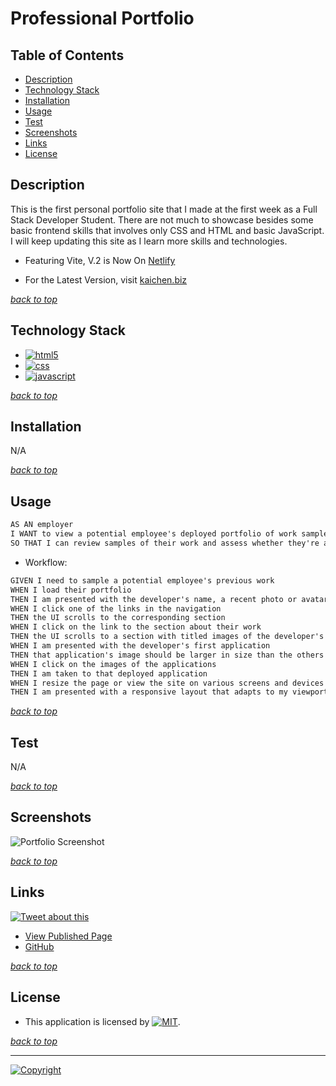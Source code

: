 # Professional Portfolio

## Table of Contents

* [Description](#description)
* [Technology Stack](#technology-stack)
* [Installation](#installation)
* [Usage](#usage)
* [Test](#test)
* [Screenshots](#screenshots)
* [Links](#links)
* [License](#license)

## Description

This is the first personal portfolio site that I made at the first week as a  Full Stack Developer Student. There are not much to showcase besides some basic frontend skills that involves only CSS and HTML and basic JavaScript. I will keep updating this site as I learn more skills and technologies.

* Featuring Vite, V.2 is Now On [Netlify](https:kaichen-3000.netlify.app)

* For the Latest Version, visit [kaichen.biz](https://kaichen.biz)

[*back to top*](#table-of-contents)

## Technology Stack

* [![html5](https://img.shields.io/badge/Frontend-HTML-informational?logo=html5)](https://html.spec.whatwg.org/multipage/)
* [![css](https://img.shields.io/badge/Frontend-CSS-blue?logo=css3)](https://en.wikipedia.org/wiki/CSS)
* [![javascript](https://img.shields.io/badge/Frontend/Backend-JavaScript-blue?logo=javascript)](https://www.javascript.com/)

[*back to top*](#table-of-contents)

## Installation

N/A

[*back to top*](#table-of-contents)

## Usage

```md
AS AN employer
I WANT to view a potential employee's deployed portfolio of work samples
SO THAT I can review samples of their work and assess whether they're a good candidate for an open position
```

* Workflow:

```md
GIVEN I need to sample a potential employee's previous work
WHEN I load their portfolio
THEN I am presented with the developer's name, a recent photo or avatar, and links to sections about them, their work, and how to contact them
WHEN I click one of the links in the navigation
THEN the UI scrolls to the corresponding section
WHEN I click on the link to the section about their work
THEN the UI scrolls to a section with titled images of the developer's applications
WHEN I am presented with the developer's first application
THEN that application's image should be larger in size than the others
WHEN I click on the images of the applications
THEN I am taken to that deployed application
WHEN I resize the page or view the site on various screens and devices
THEN I am presented with a responsive layout that adapts to my viewport
```

[*back to top*](#table-of-contents)

## Test

N/A

[*back to top*](#table-of-contents)

## Screenshots

![Portfolio Screenshot](./images/Portfolio.png)

[*back to top*](#table-of-contents)

## Links

[![Tweet about this](https://img.shields.io/static/v1.svg?label=Tweet%20about%20this&message=🎵&color=blue&logo=twitter&style=social)](https://twitter.com/intent/tweet?text=Checkout%20Kai's%20%20Professional%20Portfolio%20Site:%20https://kaichen.biz%20And%20GitHub:%20https://github.com/Ronin1702/)

* [View Published Page](https://kaichen.biz)
* [GitHub](https://github.com/Ronin1702/)

[*back to top*](#table-of-contents)

## License

* This application is licensed by [![MIT](https://img.shields.io/static/v1.svg?label=📃%20License&message=MIT&color=important)](./LICENSE).

[*back to top*](#table-of-contents)
- - -
[![Copyright](https://img.shields.io/static/v1.svg?label=Professional%20Portfolio%20©️%20&message=%202023%20Kai%20Chen&labelColor=informational&color=033450)](https://kaichen.biz)
